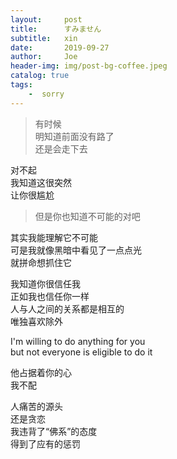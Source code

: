 ```yaml
---
layout:     post
title:      すみません
subtitle:   xin
date:       2019-09-27
author:     Joe
header-img: img/post-bg-coffee.jpeg
catalog: true
tags:
    -  sorry  
---
```


>有时候  
>明知道前面没有路了  
>还是会走下去  

对不起  
我知道这很突然  
让你很尴尬  

>但是你也知道不可能的对吧  

其实我能理解它不可能  
可是我就像黑暗中看见了一点点光  
就拼命想抓住它  

我知道你很信任我  
正如我也信任你一样  
人与人之间的关系都是相互的  
唯独喜欢除外  

I'm willing to do anything for you  
but not everyone is eligible to do it  

他占据着你的心  
我不配  

人痛苦的源头  
还是贪恋  
我违背了“佛系”的态度  
得到了应有的惩罚  
